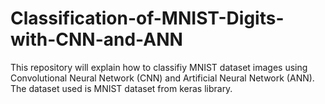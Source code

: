 # Classification-of-MNIST-Digits-with-CNN-and-ANN
This repository will explain how to classifiy MNIST dataset images using Convolutional Neural Network (CNN) and Artificial Neural Network (ANN).
The dataset used is MNIST dataset from keras library.
